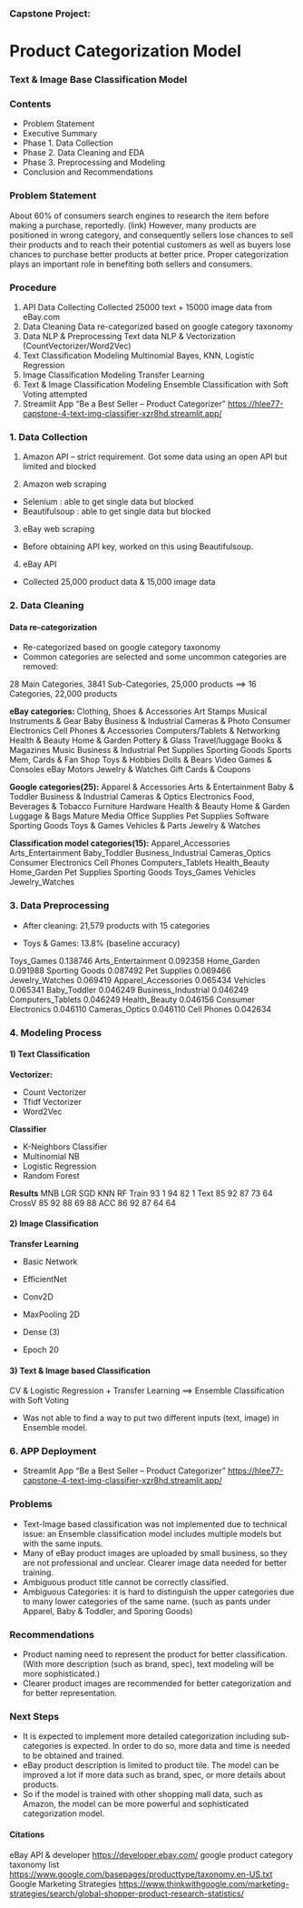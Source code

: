 ### Capstone Project: 

# Product Categorization Model

### Text & Image Base Classification Model

### Contents

- Problem Statement
- Executive Summary
- Phase 1. Data Collection
- Phase 2. Data Cleaning and EDA
- Phase 3. Preprocessing and Modeling
- Conclusion and Recommendations


###  Problem Statement

About 60% of consumers search engines to research the item before making a purchase, reportedly. (link) 
However, many products are positioned in wrong category, and consequently sellers lose chances to sell their products and to reach their potential customers as well as buyers lose chances to purchase better products at better price.
Proper categorization plays an important role in benefiting both sellers and consumers.


### Procedure
1. API Data Collecting 	Collected 25000 text + 15000 image data from eBay.com
2. Data Cleaning 	Data re-categorized based on google category taxonomy
3. Data NLP & Preprocessing	Text data NLP & Vectorization (CountVectorizer/Word2Vec)
4. Text Classification Modeling	Multinomial Bayes, KNN, Logistic Regression
5. Image Classification Modeling	Transfer Learning
6. Text & Image Classification Modeling	Ensemble Classification with Soft Voting attempted
7. Streamlit App	“Be a Best Seller – Product Categorizer” 
https://hlee77-capstone-4-text-img-classifier-xzr8hd.streamlit.app/


### 1. Data Collection
1. Amazon API – strict requirement. Got some data using an open API but limited and blocked

2. Amazon web scraping
- Selenium : able to get single data but blocked
- Beautifulsoup : able to get single data but blocked

3. eBay web scraping
- Before obtaining API key, worked on this using Beautifulsoup.

4. eBay API
- Collected 25,000 product data & 15,000 image data 



### 2. Data Cleaning

#### Data re-categorization
- Re-categorized based on google category taxonomy
- Common categories are selected and some uncommon categories are removed:

28 Main Categories, 3841 Sub-Categories, 25,000 products
==> 16 Categories, 22,000 products


**eBay categories:**
Clothing, Shoes & Accessories
Art
Stamps
Musical Instruments & Gear
Baby
Business & Industrial
Cameras & Photo
Consumer Electronics
Cell Phones & Accessories
Computers/Tablets & Networking
Health & Beauty
Home & Garden
Pottery & Glass
Travel/luggage
Books & Magazines
Music
Business & Industrial
Pet Supplies
Sporting Goods
Sports Mem, Cards & Fan Shop
Toys & Hobbies
Dolls & Bears
Video Games & Consoles
eBay Motors
Jewelry & Watches
Gift Cards & Coupons

**Google categories(25):**
Apparel & Accessories
Arts & Entertainment
Baby & Toddler
Business & Industrial
Cameras & Optics
Electronics
Food, Beverages & Tobacco
Furniture
Hardware
Health & Beauty
Home & Garden
Luggage & Bags
Mature
Media 
Office Supplies
Pet Supplies 
Software
Sporting Goods 
Toys & Games 
Vehicles & Parts
Jewelry & Watches

**Classification model categories(15):**
Apparel_Accessories
Arts_Entertainment
Baby_Toddler
Business_Industrial
Cameras_Optics
Consumer Electronics
Cell Phones
Computers_Tablets
Health_Beauty
Home_Garden
Pet Supplies
Sporting Goods 
Toys_Games 
Vehicles
Jewelry_Watches


### 3. Data Preprocessing
- After cleaning: 21,579 products with 15 categories

- Toys & Games: 13.8% (baseline accuracy)

Toys_Games              0.138746
Arts_Entertainment      0.092358
Home_Garden             0.091988
Sporting Goods          0.087492
Pet Supplies            0.069466
Jewelry_Watches         0.069419
Apparel_Accessories     0.065434
Vehicles                0.065341
Baby_Toddler            0.046249
Business_Industrial     0.046249
Computers_Tablets       0.046249
Health_Beauty           0.046156
Consumer Electronics    0.046110
Cameras_Optics          0.046110
Cell Phones             0.042634


### 4. Modeling Process

#### 1) Text Classification
**Vectorizer:**
- Count Vectorizer
- Tfidf Vectorizer
- Word2Vec

**Classifier**
- K-Neighbors Classifier
- Multinomial NB
- Logistic Regression
- Random Forest

**Results**
	MNB	LGR	SGD	KNN	RF
Train	93	1	94	82	1
Text	85	92	87	73	64
CrossV	85	92	88	69	88
ACC	86	92	87	64	64


#### 2) Image Classification

**Transfer Learning**
- Basic Network
- EfficientNet

- Conv2D
- MaxPooling 2D
- Dense (3)
- Epoch 20

#### 3) Text & Image based Classification
CV & Logistic Regression + Transfer Learning
==> Ensemble Classification with Soft Voting

- Was not able to find a way to put two different inputs (text, image) in Ensemble model.


### 6. APP Deployment

- Streamlit App	“Be a Best Seller – Product Categorizer” 
https://hlee77-capstone-4-text-img-classifier-xzr8hd.streamlit.app/



### Problems
- Text-Image based classification was not implemented due to technical issue: an Ensemble classification model includes multiple models but with the same inputs. 
- Many of eBay product images are uploaded by small business, so they are not professional and unclear. Clearer image data needed for better training.
- Ambiguous product title cannot be correctly classified.
- Ambiguous Categories:  it is hard to distinguish the upper categories due to many lower categories of the same name. (such as pants under Apparel, Baby & Toddler, and Sporing Goods)

###  Recommendations

- Product naming need to represent the product for better classification. (With more description (such as brand, spec), text modeling will be more sophisticated.)
- Clearer product images are recommended for better categorization and for better representation.


### Next Steps

- It is expected to implement more detailed categorization including sub-categories is expected. In order to do so, more data and time is needed to be obtained and trained.
- eBay product description is limited to product tile. The model can be improved a lot if more data such as brand, spec, or more details about products. 
- So if the model is trained with other shopping mall data, such as Amazon, the model can be more powerful and sophisticated categorization model.



#### Citations
eBay API & developer https://developer.ebay.com/
google product category taxonomy list
https://www.google.com/basepages/producttype/taxonomy.en-US.txt
Google Marketing Strategies
https://www.thinkwithgoogle.com/marketing-strategies/search/global-shopper-product-research-statistics/


  
